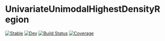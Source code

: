 # UnivariateUnimodalHighestDensityRegion

[![Stable](https://img.shields.io/badge/docs-stable-blue.svg)](https://JoelTrent.github.io/UnivariateUnimodalHighestDensityRegion.jl/stable/)
[![Dev](https://img.shields.io/badge/docs-dev-blue.svg)](https://JoelTrent.github.io/UnivariateUnimodalHighestDensityRegion.jl/dev/)
[![Build Status](https://github.com/JoelTrent/UnivariateUnimodalHighestDensityRegion.jl/actions/workflows/CI.yml/badge.svg?branch=main)](https://github.com/JoelTrent/UnivariateUnimodalHighestDensityRegion.jl/actions/workflows/CI.yml?query=branch%3Amain)
[![Coverage](https://codecov.io/gh/JoelTrent/UnivariateUnimodalHighestDensityRegion.jl/branch/main/graph/badge.svg)](https://codecov.io/gh/JoelTrent/UnivariateUnimodalHighestDensityRegion.jl)

